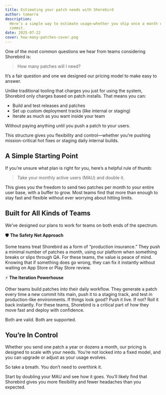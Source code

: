 ```yaml
---
title: Estimating your patch needs with Shorebird
author: tomarra
description:
  Here’s a simple way to estimate usage—whether you ship once a month or every
  commit.
date: 2025-07-22
cover: how-many-patches-cover.png
---
```


One of the most common questions we hear from teams considering Shorebird is:

> How many patches will I need?

It’s a fair question and one we designed our pricing model to make easy to
answer.

Unlike traditional tooling that charges you just for using the system, Shorebird
only charges based on patch installs. That means you can:

- Build and test releases and patches
- Set up custom deployment tracks (like internal or staging)
- Iterate as much as you want inside your team

Without paying anything until you push a patch to your users.

This structure gives you flexibility and control—whether you’re pushing
mission-critical hot fixes or staging daily internal builds.

## A Simple Starting Point

If you’re unsure what plan is right for you, here’s a helpful rule of thumb:

> Take your monthly active users (MAU) and double it.

This gives you the freedom to send two patches per month to your entire user
base, with a buffer to grow. Most teams find that more than enough to stay fast
and flexible without ever worrying about hitting limits.

## Built for All Kinds of Teams

We’ve designed our plans to work for teams on both ends of the spectrum.

🛡 **The Safety Net Approach**

Some teams treat Shorebird as a form of “production insurance.” They push a
minimal number of patches a month, using our platform when something breaks or
slips through QA. For these teams, the value is peace of mind. Knowing that if
something does go wrong, they can fix it instantly without waiting on App Store
or Play Store review.

⚡ **The Iteration Powerhouse**

Other teams build patches into their daily workflow. They generate a patch every
time a new commit hits main, push it to a staging track, and test in
production-like environments. If things look good? Push it live. If not? Roll it
back instantly. For these teams, Shorebird is a critical part of how they move
fast and deploy with confidence.

Both are valid. Both are supported.

## You’re In Control

Whether you send one patch a year or dozens a month, our pricing is designed to
scale with your needs. You’re not locked into a fixed model, and you can upgrade
or adjust as your usage evolves.

So take a breath. You don’t need to overthink it.

Start by doubling your MAU and see how it goes. You’ll likely find that
Shorebird gives you more flexibility and fewer headaches than you expected.
